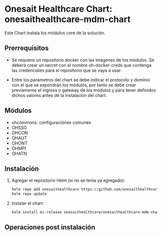 # Onesait Healthcare Chart: onesaithealthcare-mdm-chart

Este Chart instala los módulos core de la solución.

## Prerrequisitos

- Se requiere un repositorio docker con las imágenes de los módulos.  Se deberá crear un secret con el nombre 
  oh-docker-creds que contenga las credenciales para el repositorio que se vaya a usar.

- Entre los parámetros del chart se debe indicar el protocolo y dominio con el que se expondrán los módulos, por
  tanto se debe crear previamente el ingress o gateway de los módulos y para tener definidos dichos valores antes 
  de la instalación del chart.  
  
## Módulos

- ohcommons: configuraciónes comunes
- OHSSO
- OHCON
- OHAUT
- OHONT
- OHMPI
- OHATN

## Instalación

1. Agregar el repositorio Helm (si no se tenía ya agregado):
   ```sh
   helm repo add onesaithealthcare https://github.com/onesaithealthcare/onesaithealthcare-charts
   helm repo update
   ```

2. Instalar el chart:
   ```sh
   helm install mi-release onesaithealthcare/onesaithealthcare-mdm-chart --namespace oh-modules
   ```

## Operaciones post instalación



